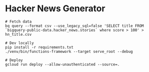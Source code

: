 # Hacker News Generator

```shell
# Fetch data
bq query --format csv --use_legacy_sql=false 'SELECT title FROM `bigquery-public-data.hacker_news.stories` where score > 100' > hn_title.csv
```

```shell
# Dev locally
pip install -r requirements.txt
./venv/bin/functions-framework --target serve_root --debug
```

```shell
# Deploy
gcloud run deploy --allow-unauthenticated --source=.
```
